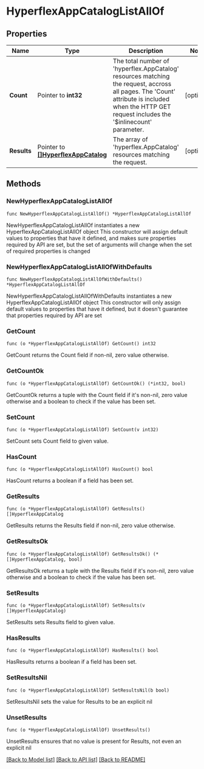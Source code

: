# HyperflexAppCatalogListAllOf

## Properties

Name | Type | Description | Notes
------------ | ------------- | ------------- | -------------
**Count** | Pointer to **int32** | The total number of &#39;hyperflex.AppCatalog&#39; resources matching the request, accross all pages. The &#39;Count&#39; attribute is included when the HTTP GET request includes the &#39;$inlinecount&#39; parameter. | [optional] 
**Results** | Pointer to [**[]HyperflexAppCatalog**](hyperflex.AppCatalog.md) | The array of &#39;hyperflex.AppCatalog&#39; resources matching the request. | [optional] 

## Methods

### NewHyperflexAppCatalogListAllOf

`func NewHyperflexAppCatalogListAllOf() *HyperflexAppCatalogListAllOf`

NewHyperflexAppCatalogListAllOf instantiates a new HyperflexAppCatalogListAllOf object
This constructor will assign default values to properties that have it defined,
and makes sure properties required by API are set, but the set of arguments
will change when the set of required properties is changed

### NewHyperflexAppCatalogListAllOfWithDefaults

`func NewHyperflexAppCatalogListAllOfWithDefaults() *HyperflexAppCatalogListAllOf`

NewHyperflexAppCatalogListAllOfWithDefaults instantiates a new HyperflexAppCatalogListAllOf object
This constructor will only assign default values to properties that have it defined,
but it doesn't guarantee that properties required by API are set

### GetCount

`func (o *HyperflexAppCatalogListAllOf) GetCount() int32`

GetCount returns the Count field if non-nil, zero value otherwise.

### GetCountOk

`func (o *HyperflexAppCatalogListAllOf) GetCountOk() (*int32, bool)`

GetCountOk returns a tuple with the Count field if it's non-nil, zero value otherwise
and a boolean to check if the value has been set.

### SetCount

`func (o *HyperflexAppCatalogListAllOf) SetCount(v int32)`

SetCount sets Count field to given value.

### HasCount

`func (o *HyperflexAppCatalogListAllOf) HasCount() bool`

HasCount returns a boolean if a field has been set.

### GetResults

`func (o *HyperflexAppCatalogListAllOf) GetResults() []HyperflexAppCatalog`

GetResults returns the Results field if non-nil, zero value otherwise.

### GetResultsOk

`func (o *HyperflexAppCatalogListAllOf) GetResultsOk() (*[]HyperflexAppCatalog, bool)`

GetResultsOk returns a tuple with the Results field if it's non-nil, zero value otherwise
and a boolean to check if the value has been set.

### SetResults

`func (o *HyperflexAppCatalogListAllOf) SetResults(v []HyperflexAppCatalog)`

SetResults sets Results field to given value.

### HasResults

`func (o *HyperflexAppCatalogListAllOf) HasResults() bool`

HasResults returns a boolean if a field has been set.

### SetResultsNil

`func (o *HyperflexAppCatalogListAllOf) SetResultsNil(b bool)`

 SetResultsNil sets the value for Results to be an explicit nil

### UnsetResults
`func (o *HyperflexAppCatalogListAllOf) UnsetResults()`

UnsetResults ensures that no value is present for Results, not even an explicit nil

[[Back to Model list]](../README.md#documentation-for-models) [[Back to API list]](../README.md#documentation-for-api-endpoints) [[Back to README]](../README.md)


